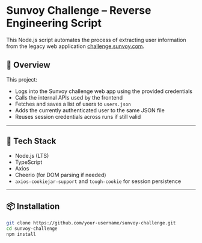 # Sunvoy Challenge – Reverse Engineering Script

This Node.js script automates the process of extracting user information from the legacy web application [challenge.sunvoy.com](https://challenge.sunvoy.com).

## 🚀 Overview

This project:
- Logs into the Sunvoy challenge web app using the provided credentials
- Calls the internal APIs used by the frontend
- Fetches and saves a list of users to `users.json`
- Adds the currently authenticated user to the same JSON file
- Reuses session credentials across runs if still valid

---

## 🧰 Tech Stack

- Node.js (LTS)
- TypeScript
- Axios
- Cheerio (for DOM parsing if needed)
- `axios-cookiejar-support` and `tough-cookie` for session persistence

---

## 📦 Installation

```bash
git clone https://github.com/your-username/sunvoy-challenge.git
cd sunvoy-challenge
npm install
